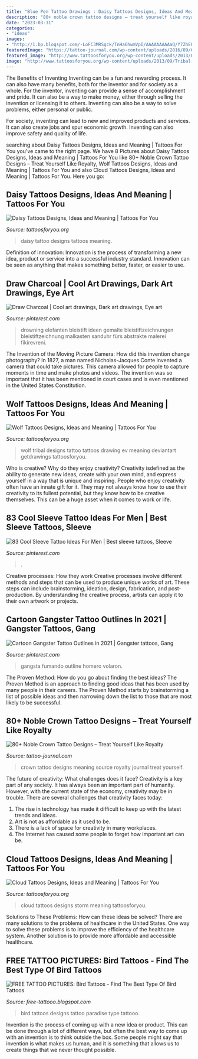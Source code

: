 ```yaml
---
title: "Blue Pen Tattoo Drawings : Daisy Tattoos Designs, Ideas And Meaning"
description: "80+ noble crown tattoo designs – treat yourself like royalty"
date: "2023-03-31"
categories:
- "ideas"
images:
- "http://1.bp.blogspot.com/-LoFC3MRSgck/TnHa6hwmVpI/AAAAAAAAAaQ/Y7ZhEQ-1-4o/s1600/bird+tattoos+-free-tattooo.blogspot.com+-tattoo1.jpg"
featuredImage: "https://tattoo-journal.com/wp-content/uploads/2016/09/Crown-Tattoo_-2.jpg"
featured_image: "http://www.tattoosforyou.org/wp-content/uploads/2013/09/Tribal-Wolf-Tattoo-Designs-768x1024.jpg"
image: "http://www.tattoosforyou.org/wp-content/uploads/2013/09/Tribal-Wolf-Tattoo-Designs-768x1024.jpg"
---
```



The Benefits of Inventing
Inventing can be a fun and rewarding process. It can also have many benefits, both for the inventor and for society as a whole.
For the inventor, inventing can provide a sense of accomplishment and pride. It can also be a way to make money, either through selling the invention or licensing it to others. Inventing can also be a way to solve problems, either personal or public.

For society, inventing can lead to new and improved products and services. It can also create jobs and spur economic growth. Inventing can also improve safety and quality of life.

	

		
searching about Daisy Tattoos Designs, Ideas and Meaning | Tattoos For You you've came to the right page. We have 8 Pictures about Daisy Tattoos Designs, Ideas and Meaning | Tattoos For You like 80+ Noble Crown Tattoo Designs – Treat Yourself Like Royalty, Wolf Tattoos Designs, Ideas and Meaning | Tattoos For You and also Cloud Tattoos Designs, Ideas and Meaning | Tattoos For You. Here you go:
		
    
## Daisy Tattoos Designs, Ideas And Meaning | Tattoos For You

<img loading=lazy src="http://www.tattoosforyou.org/wp-content/uploads/2013/10/Daisy-Tattoo.jpg" onerror="this.onerror=null;this.src='https://tse4.mm.bing.net/th?id=OIP.l5xNCrVBqTDKo6F5hl-LGAHaFj&amp;pid=15.1';" alt="Daisy Tattoos Designs, Ideas and Meaning | Tattoos For You">

_Source: tattoosforyou.org_

>daisy tattoo designs tattoos meaning. 

	

Definition of innovation:
Innovation is the process of transforming a new idea, product or service into a successful industry standard. Innovation can be seen as anything that makes something better, faster, or easier to use.

    
## Draw Charcoal | Cool Art Drawings, Dark Art Drawings, Eye Art

<img loading=lazy src="https://i.pinimg.com/736x/47/a3/75/47a3751049fd7a991fcd4c5836dd48ae.jpg" onerror="this.onerror=null;this.src='https://tse2.mm.bing.net/th?id=OIP.1K047hCgXKkDFHqUMZDcUQHaNZ&amp;pid=15.1';" alt="Draw Charcoal | Cool art drawings, Dark art drawings, Eye art">

_Source: pinterest.com_

>drowning elefanten bleistift ideen gemalte bleistiftzeichnungen bleistiftzeichnung malkasten sanduhr fürs abstrakte malerei fikirevreni. 

	

The Invention of the Moving Picture Camera: How did this invention change photography?
In 1827, a man named Nicholas-Jacques Conte invented a camera that could take pictures. This camera allowed for people to capture moments in time and make photos and videos. The invention was so important that it has been mentioned in court cases and is even mentioned in the United States Constitution.

    
## Wolf Tattoos Designs, Ideas And Meaning | Tattoos For You

<img loading=lazy src="http://www.tattoosforyou.org/wp-content/uploads/2013/09/Tribal-Wolf-Tattoo-Designs-768x1024.jpg" onerror="this.onerror=null;this.src='https://tse1.mm.bing.net/th?id=OIP.PpTTxq23Yq2cTYMXG_lflQHaJ4&amp;pid=15.1';" alt="Wolf Tattoos Designs, Ideas and Meaning | Tattoos For You">

_Source: tattoosforyou.org_

>wolf tribal designs tattoo tattoos drawing ev meaning deviantart getdrawings tattoosforyou. 

	

Who is creative? Why do they enjoy creativity?
Creativity isdefined as the ability to generate new ideas, create with your own mind, and express yourself in a way that is unique and inspiring. People who enjoy creativity often have an innate gift for it. They may not always know how to use their creativity to its fullest potential, but they know how to be creative themselves. This can be a huge asset when it comes to work or life.

    
## 83 Cool Sleeve Tattoo Ideas For Men | Best Sleeve Tattoos, Sleeve

<img loading=lazy src="https://i.pinimg.com/736x/26/25/97/2625970b82dff28ae4d68849b3c945fc.jpg" onerror="this.onerror=null;this.src='https://tse4.mm.bing.net/th?id=OIP.S1zEQT3xaPBLPIy-T1pJcwHaPZ&amp;pid=15.1';" alt="83 Cool Sleeve Tattoo Ideas For Men | Best sleeve tattoos, Sleeve">

_Source: pinterest.com_

>. 

	

Creative processes: How they work
Creative processes involve different methods and steps that can be used to produce unique works of art. These steps can include brainstorming, ideation, design, fabrication, and post-production. By understanding the creative process, artists can apply it to their own artwork or projects.

    
## Cartoon Gangster Tattoo Outlines In 2021 | Gangster Tattoos, Gang

<img loading=lazy src="https://i.pinimg.com/736x/19/6a/85/196a85ebf480927e1036d1f688104c3e.jpg" onerror="this.onerror=null;this.src='https://tse3.mm.bing.net/th?id=OIP.RKy2_QvpphDe2rwcB1e1-gHaOk&amp;pid=15.1';" alt="Cartoon Gangster Tattoo Outlines in 2021 | Gangster tattoos, Gang">

_Source: pinterest.com_

>gangsta fumando outline homero volaron. 

	

The Proven Method: How do you go about finding the best ideas?
The Proven Method is an approach to finding good ideas that has been used by many people in their careers. The Proven Method starts by brainstorming a list of possible ideas and then narrowing down the list to those that are most likely to be successful.

    
## 80+ Noble Crown Tattoo Designs – Treat Yourself Like Royalty

<img loading=lazy src="https://tattoo-journal.com/wp-content/uploads/2016/09/Crown-Tattoo_-2.jpg" onerror="this.onerror=null;this.src='https://tse1.mm.bing.net/th?id=OIP.MRv6gScOzKuFdqMxVxgTtgHaHa&amp;pid=15.1';" alt="80+ Noble Crown Tattoo Designs – Treat Yourself Like Royalty">

_Source: tattoo-journal.com_

>crown tattoo designs meaning source royalty journal treat yourself. 

	

The future of creativity: What challenges does it face?
Creativity is a key part of any society. It has always been an important part of humanity. However, with the current state of the economy, creativity may be in trouble. There are several challenges that creativity faces today: 
1) The rise in technology has made it difficult to keep up with the latest trends and ideas. 
2) Art is not as affordable as it used to be. 
3) There is a lack of space for creativity in many workplaces. 
4) The Internet has caused some people to forget how important art can be.

    
## Cloud Tattoos Designs, Ideas And Meaning | Tattoos For You

<img loading=lazy src="http://www.tattoosforyou.org/wp-content/uploads/2013/10/Cloud-Tattoos-Designs.jpg" onerror="this.onerror=null;this.src='https://tse1.mm.bing.net/th?id=OIP.pjtQlim4Sl_V-L5reO5NJgHaJ6&amp;pid=15.1';" alt="Cloud Tattoos Designs, Ideas and Meaning | Tattoos For You">

_Source: tattoosforyou.org_

>cloud tattoos designs storm meaning tattoosforyou. 

	

Solutions to These Problems: How can these ideas be solved?
There are many solutions to the problems of healthcare in the United States. One way to solve these problems is to improve the efficiency of the healthcare system. Another solution is to provide more affordable and accessible healthcare.

    
## FREE TATTOO PICTURES: Bird Tattoos - Find The Best Type Of Bird Tattoos

<img loading=lazy src="http://1.bp.blogspot.com/-LoFC3MRSgck/TnHa6hwmVpI/AAAAAAAAAaQ/Y7ZhEQ-1-4o/s1600/bird+tattoos+-free-tattooo.blogspot.com+-tattoo1.jpg" onerror="this.onerror=null;this.src='https://tse3.mm.bing.net/th?id=OIP.Nyr91oeCTt0JcZ5Yy3raQQHaLW&amp;pid=15.1';" alt="FREE TATTOO PICTURES: Bird Tattoos - Find The Best Type Of Bird Tattoos">

_Source: free-tattooo.blogspot.com_

>bird tattoos designs tattoo paradise type tattooo. 

	

Invention is the process of coming up with a new idea or product. This can be done through a lot of different ways, but often the best way to come up with an invention is to think outside the box. Some people might say that invention is what makes us human, and it is something that allows us to create things that we never thought possible.

